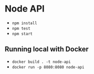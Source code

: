 # Node API

* `npm install`
* `npm test`
* `npm start`


## Running local with Docker

* `docker build . -t node-api`
* `docker run -p 8080:8080 node-api`
